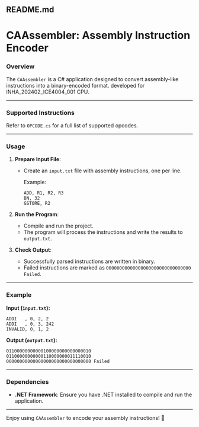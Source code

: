 ## README.md

# CAAssembler: Assembly Instruction Encoder

### Overview
The `CAAssembler` is a C# application designed to convert assembly-like instructions into a binary-encoded format. developed for INHA_202402_ICE4004_001 CPU.

---

### Supported Instructions

Refer to `OPCODE.cs` for a full list of supported opcodes.

---

### Usage
1. **Prepare Input File**:
   - Create an `input.txt` file with assembly instructions, one per line.
   
     Example:
     ```
     ADD, R1, R2, R3
     BN, 32
     GSTORE, R2
     ```

2. **Run the Program**:
   - Compile and run the project.
   - The program will process the instructions and write the results to `output.txt`.

3. **Check Output**:
   - Successfully parsed instructions are written in binary.
   - Failed instructions are marked as `00000000000000000000000000000000 Failed`.

---

### Example
**Input (`input.txt`):**
```
ADDI   , 0, 2, 2
ADDI   , 0, 3, 242
INVALID, 0, 1, 2
```

**Output (`output.txt`):**
```
01100000000000100000000000000010
01100000000000110000000011110010
00000000000000000000000000000000 Failed
```

---

### Dependencies
- **.NET Framework**: Ensure you have .NET installed to compile and run the application.

---

Enjoy using `CAAssembler` to encode your assembly instructions! 🦊

